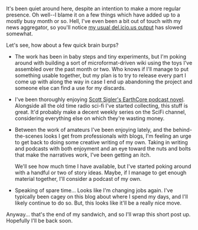 It's been quiet around here, despite an intention to make a more regular presence.  Oh well--I blame it on a few things which have added up to a mostly busy month or so.  Hell, I've even been a bit out of touch with my news aggregator, so you'll notice [my usual del.icio.us output][del] has slowed somewhat.

Let's see, how about a few quick brain burps?

* The work has been in baby steps and tiny experiments, but I'm poking around with building a sort of microformat-driven wiki using the toys I've assembled over the past month or two.  Who knows if I'll manage to put something usable together, but my plan is to try to release every part I come up with along the way in case I end up abandoning the project and someone else can find a use for my discards.

* I've been thoroughly enjoying [Scott Sigler's EarthCore podcast novel][earthcore].  Alongside all the old time radio sci-fi I've started collecting, this stuff is great.  It'd probably make a decent weekly series on the SciFi channel, considering everything else on which they're wasting money.

* Between the work of amateurs I've been enjoying lately, and the behind-the-scenes looks I get from professionals with blogs, I'm feeling an urge to get back to doing some creative writing of my own.  Taking in writing and podcasts with both enjoyment and an eye toward the nuts and bolts that make the narratives work, I've been getting an itch.

  We'll see how much time I have available, but I've started poking around with a handful or two of story ideas.  Maybe, if I manage to get enough material together, I'll consider a podcast of my own.

* Speaking of spare time... Looks like I'm changing jobs again.  I've typically been cagey on this blog about where I spend my days, and I'll likely continue to do so.  But, this looks like it'll be a really nice move.

Anyway... that's the end of my sandwich, and so I'll wrap this short post up.  Hopefully I'll be back soon.

[del]: http://del.icio.us/deusx
[earthcore]: http://www.scottsigler.net/earthcore/
